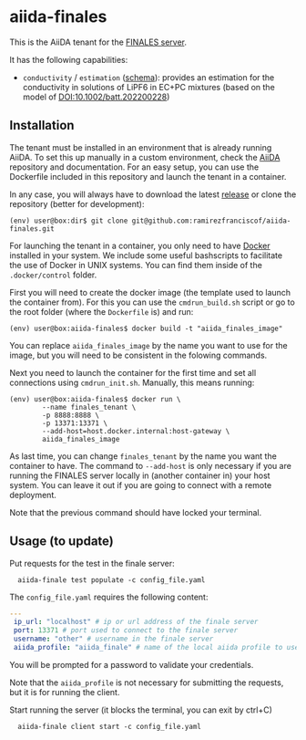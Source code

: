 # aiida-finales

This is the AiiDA tenant for the [FINALES server](https://github.com/BIG-MAP/FINALES2).

It has the following capabilities:

- `conductivity` / `estimation` ([schema](https://github.com/BIG-MAP/FINALES2_schemas/tree/schemas_update/src/FINALES2_schemas/classes_input)):
  provides an estimation for the conductivity in solutions of LiPF6 in EC+PC mixtures
  (based on the model of [DOI:10.1002/batt.202200228](https://doi.org/10.1002/batt.202200228))

## Installation

The tenant must be installed in an environment that is already running AiiDA.
To set this up manually in a custom environment, check the [AiiDA](https://github.com/aiidateam/aiida-core) repository and documentation.
For an easy setup, you can use the Dockerfile included in this repository and launch the tenant in a container.

In any case, you will always have to download the latest [release](https://github.com/ramirezfranciscof/aiida-finales/releases) or clone the repository (better for development):

```console
(env) user@box:dir$ git clone git@github.com:ramirezfranciscof/aiida-finales.git
```

For launching the tenant in a container, you only need to have [Docker](https://docker.com/) installed in your system.
We include some useful bashscripts to facilitate the use of Docker in UNIX systems.
You can find them inside of the `.docker/control` folder.

First you will need to create the docker image (the template used to launch the container from).
For this you can use the `cmdrun_build.sh` script or go to the root folder (where the `Dockerfile` is) and run:

```console
(env) user@box:aiida-finales$ docker build -t "aiida_finales_image"
```

You can replace `aiida_finales_image` by the name you want to use for the image,
but you will need to be consistent in the folowing commands.

Next you need to launch the container for the first time and set all connections using `cmdrun_init.sh`.
Manually, this means running:

```console
(env) user@box:aiida-finales$ docker run \
        --name finales_tenant \
        -p 8888:8888 \
        -p 13371:13371 \
        --add-host=host.docker.internal:host-gateway \
        aiida_finales_image
```

As last time, you can change `finales_tenant` by the name you want the container to have.
The command to `--add-host` is only necessary if you are running the FINALES server locally in (another container in) your host system.
You can leave it out if you are going to connect with a remote deployment.

Note that the previous command should have locked your terminal.

## Usage (to update)

Put requests for the test in the finale server:

```shell
  aiida-finale test populate -c config_file.yaml
```

The `config_file.yaml` requires the following content:

```yaml
---
 ip_url: "localhost" # ip or url address of the finale server
 port: 13371 # port used to connect to the finale server
 username: "other" # username in the finale server
 aiida_profile: "aiida_finale" # name of the local aiida profile to use for running the calculations
```

You will be prompted for a password to validate your credentials.

Note that the `aiida_profile` is not necessary for submitting the requests, but it is for running the client.

Start running the server (it blocks the terminal, you can exit by ctrl+C)

```shell
  aiida-finale client start -c config_file.yaml
```
